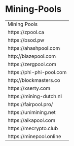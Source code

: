 # Mining-Pools

<table>
<tr><td>Mining Pools</td></tr>
  <tr><td>https://zpool.ca</td></tr>
  <tr><td>https://bsod.pw</td></tr>
  <tr><td>https://ahashpool.com</td></tr>
  <tr><td>http://blazepool.com</td></tr>
  <tr><td>https://zergpool.com</td></tr>
  <tr><td>https://phi-phi-pool.com</td></tr>
  <tr><td>http://blockmasters.co</td></tr>
  <tr><td>https://xserty.com</td></tr>
  <tr><td>https://mining-dutch.nl</td></tr>
  <tr><td>https://fairpool.pro/</td></tr>
  <tr><td>https://unimining.net</td></tr>
  <tr><td>https://aikapool.com</td></tr>
  <tr><td>https://mecrypto.club</td></tr>
  <tr><td>https://minepool.online</td></tr>
</table>
